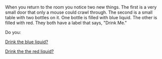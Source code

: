 When you return to the room you notice two new things. The first is a very small door 
that only a mouse could crawl through. The second is a small table with two bottles on 
it. One bottle is filled with blue liquid. The other is filled with red. They both have a label that says, "Drink Me."

Do you:

[Drink the blue liquid?](drink_blue_liquid/drink_blue_liquid.md)

[Drink the the red liquid?](drink_red_liquid/drink_red_liquid.md)